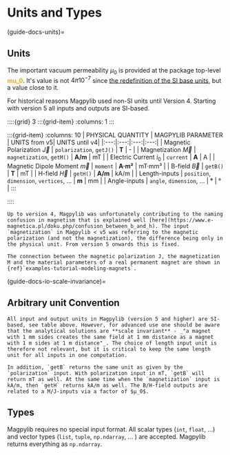 # Units and Types

(guide-docs-units)=
## Units

The important vacuum permeability $\mu_0$ is provided at the package top-level <span style="color: orange">**mu_0**</span>. It's value is not $4 \pi 10^{-7}$ since [the redefinition of the SI base units](https://en.wikipedia.org/wiki/2019_redefinition_of_the_SI_base_units), but a value close to it.

For historical reasons Magpylib used non-SI units until Version 4. Starting with version 5 all inputs and outputs are SI-based.

::::{grid} 3
:::{grid-item}
:columns: 1
:::

:::{grid-item}
:columns: 10
| PHYSICAL QUANTITY | MAGPYLIB PARAMETER | UNITS from v5| UNITS until v4|
|:---:|:---:|:---:|:---:|
| Magnetic Polarization $\vec{J}$  | `polarization`, `getJ()`      | **T**      | -        |
| Magnetization $\vec{M}$          | `magnetization`, `getM()`     | **A/m**    | mT       |
| Electric Current $i_0$           | `current`                     | **A**      | A        |
| Magnetic Dipole Moment $\vec{m}$ | `moment`                      | **A·m²**   | mT·mm³   |
| B-field $\vec{B}$                | `getB()`                      | **T**      | mT       |
| H-field $\vec{H}$                | `getH()`                      | **A/m**    | kA/m     |
| Length-inputs                    | `position`, `dimension`, `vertices`, ...  | **m**      | mm       |
| Angle-inputs                     | `angle`, `dimension`, ...     | **°**      | °        |
:::

::::

```{warning}
Up to version 4, Magpylib was unfortunately contributing to the naming confusion in magnetism that is explained well [here](https://www.e-magnetica.pl/doku.php/confusion_between_b_and_h). The input `magnetization` in Magpylib < v5 was referring to the magnetic polarization (and not the magnetization), the difference being only in the physical unit. From version 5 onwards this is fixed.
```

```{note}
The connection between the magnetic polarization J, the magnetization M and the material parameters of a real permanent magnet are shown in {ref}`examples-tutorial-modeling-magnets`.
```

(guide-docs-io-scale-invariance)=
## Arbitrary unit Convention

```{hint}
All input and output units in Magpylib (version 5 and higher) are SI-based, see table above. However, for advanced use one should be aware that the analytical solutions are **scale invariant** - _"a magnet with 1 mm sides creates the same field at 1 mm distance as a magnet with 1 m sides at 1 m distance"_. The choice of length input unit is therefore not relevant, but it is critical to keep the same length unit for all inputs in one computation.

In addition, `getB` returns the same unit as given by the `polarization` input. With polarization input in mT, `getB` will return mT as well. At the same time when the `magnetization` input is kA/m, then `getH` returns kA/m as well. The B/H-field outputs are related to a M/J-inputs via a factor of $µ_0$.
```

## Types

Magpylib requires no special input format. All scalar types (`int`, `float`, ...) and vector types (`list`, `tuple`, `np.ndarray`, ... ) are accepted. Magpylib returns everything as `np.ndarray`.